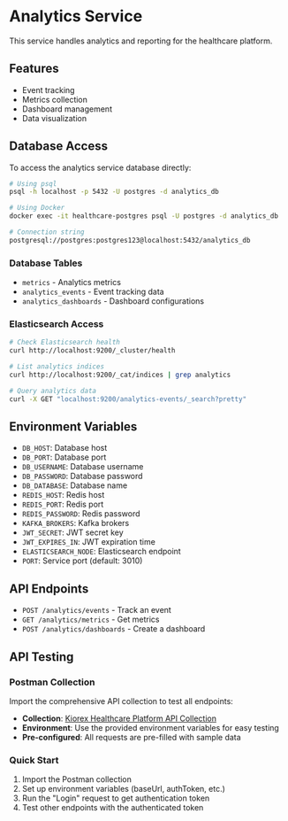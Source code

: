 # Analytics Service

This service handles analytics and reporting for the healthcare platform.

## Features

- Event tracking
- Metrics collection
- Dashboard management
- Data visualization

## Database Access

To access the analytics service database directly:

```bash
# Using psql
psql -h localhost -p 5432 -U postgres -d analytics_db

# Using Docker
docker exec -it healthcare-postgres psql -U postgres -d analytics_db

# Connection string
postgresql://postgres:postgres123@localhost:5432/analytics_db
```

### Database Tables
- `metrics` - Analytics metrics
- `analytics_events` - Event tracking data
- `analytics_dashboards` - Dashboard configurations

### Elasticsearch Access
```bash
# Check Elasticsearch health
curl http://localhost:9200/_cluster/health

# List analytics indices
curl http://localhost:9200/_cat/indices | grep analytics

# Query analytics data
curl -X GET "localhost:9200/analytics-events/_search?pretty"
```

## Environment Variables

- `DB_HOST`: Database host
- `DB_PORT`: Database port
- `DB_USERNAME`: Database username
- `DB_PASSWORD`: Database password
- `DB_DATABASE`: Database name
- `REDIS_HOST`: Redis host
- `REDIS_PORT`: Redis port
- `REDIS_PASSWORD`: Redis password
- `KAFKA_BROKERS`: Kafka brokers
- `JWT_SECRET`: JWT secret key
- `JWT_EXPIRES_IN`: JWT expiration time
- `ELASTICSEARCH_NODE`: Elasticsearch endpoint
- `PORT`: Service port (default: 3010)

## API Endpoints

- `POST /analytics/events` - Track an event
- `GET /analytics/metrics` - Get metrics
- `POST /analytics/dashboards` - Create a dashboard

## API Testing

### Postman Collection
Import the comprehensive API collection to test all endpoints:
- **Collection**: [Kiorex Healthcare Platform API Collection](https://www.postman.com/kiorex-healthcare/workspace/kiorex-healthcare-platform/collection/kiorex-healthcare-api-collection)
- **Environment**: Use the provided environment variables for easy testing
- **Pre-configured**: All requests are pre-filled with sample data

### Quick Start
1. Import the Postman collection
2. Set up environment variables (baseUrl, authToken, etc.)
3. Run the "Login" request to get authentication token
4. Test other endpoints with the authenticated token